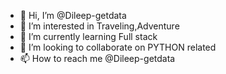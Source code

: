 - 👋 Hi, I’m @Dileep-getdata
- 👀 I’m interested in Traveling,Adventure
- 🌱 I’m currently learning Full stack
- 💞️ I’m looking to collaborate on PYTHON related
- 📫 How to reach me @Dileep-getdata

<!---
Dileep-getdata/Dileep-getdata is a ✨ special ✨ repository because its `README.md` (this file) appears on your GitHub profile.
You can click the Preview link to take a look at your changes.
--->
